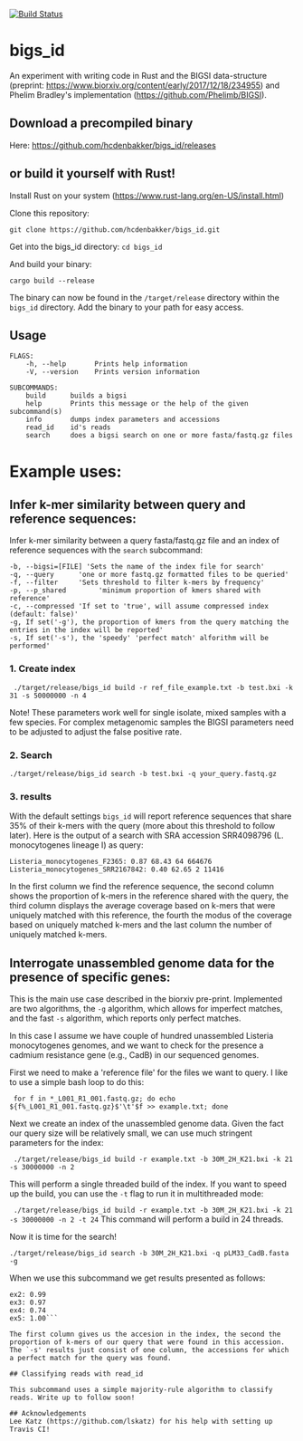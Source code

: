[![Build Status](https://travis-ci.org/hcdenbakker/bigs_id.svg?branch=master)](https://travis-ci.org/hcdenbakker/bigs_id)

# bigs_id

An experiment with writing code in Rust and the BIGSI data-structure (preprint: https://www.biorxiv.org/content/early/2017/12/18/234955) and Phelim Bradley's implementation (https://github.com/Phelimb/BIGSI).

## Download a precompiled binary
Here: https://github.com/hcdenbakker/bigs_id/releases

## or build it yourself with Rust!

Install Rust on your system (https://www.rust-lang.org/en-US/install.html)

Clone this repository:

```git clone https://github.com/hcdenbakker/bigs_id.git```

Get into the bigs_id directory:
```cd bigs_id```

And build your binary:

```cargo build --release```

The binary can now be found in the `/target/release` directory within the `bigs_id` directory. Add the binary to your path for easy access.

## Usage
```
FLAGS:
    -h, --help       Prints help information
    -V, --version    Prints version information

SUBCOMMANDS:
    build      builds a bigsi
    help       Prints this message or the help of the given subcommand(s)
    info       dumps index parameters and accessions
    read_id    id's reads
    search     does a bigsi search on one or more fasta/fastq.gz files
```

# Example uses:

## Infer k-mer similarity between query and reference sequences:

Infer k-mer similarity between a query fasta/fastq.gz file and an index of reference sequences with the `search` subcommand:
```
-b, --bigsi=[FILE] 'Sets the name of the index file for search'
-q, --query      'one or more fastq.gz formatted files to be queried'
-f, --filter     'Sets threshold to filter k-mers by frequency'
-p, --p_shared        'minimum proportion of kmers shared with reference'
-c, --compressed 'If set to 'true', will assume compressed index (default: false)'
-g, If set('-g'), the proportion of kmers from the query matching the entries in the index will be reported'
-s, If set('-s'), the 'speedy' 'perfect match' alforithm will be performed'
```

### 1. Create index

``` ./target/release/bigs_id build -r ref_file_example.txt -b test.bxi -k 31 -s 50000000 -n 4```

Note! These parameters work well for single isolate, mixed samples with a few species. For complex metagenomic samples the BIGSI parameters need to be adjusted to adjust the false positive rate.

### 2. Search

``` ./target/release/bigs_id search -b test.bxi -q your_query.fastq.gz ```

### 3. results
With the default settings `bigs_id` will report reference sequences that share 35% of their k-mers with the query (more about this threshold to follow later). Here is the output of a search with SRA accession SRR4098796 (L. monocytogenes lineage I) as query:
```
Listeria_monocytogenes_F2365: 0.87 68.43 64 664676
Listeria_monocytogenes_SRR2167842: 0.40 62.65 2 11416
```
In the first column we find the reference sequence, the second column shows the proportion of k-mers in the reference shared with the query, the third column displays the average coverage based on k-mers that were uniquely matched with this reference, the fourth the modus of the coverage based on uniquely matched k-mers and the last column the number of uniquely matched k-mers.

## Interrogate unassembled genome data for the presence of specific genes:

This is the main use case described in the biorxiv pre-print. Implemented are two algorithms, the `-g` algorithm, which allows for imperfect matches, and the fast `-s` algorithm, which reports only perfect matches.

In this case I assume we have couple of hundred unassembled Listeria monocytogenes genomes, and we want to check for the presence a cadmium resistance gene (e.g., CadB) in our sequenced genomes.

First we need to make a 'reference file' for the files we want to query. I like to use a simple bash loop to do this:
```
 for f in *_L001_R1_001.fastq.gz; do echo ${f%_L001_R1_001.fastq.gz}$'\t'$f >> example.txt; done
```

Next we create an index of the unassembled genome data. Given the fact our query size will be relatively small, we can use much stringent parameters for the index:

``` ./target/release/bigs_id build -r example.txt -b 30M_2H_K21.bxi -k 21 -s 30000000 -n 2```

This will perform a single threaded build of the index. If you want to speed up the build, you can use the `-t` flag to run it in multithreaded mode: 

``` ./target/release/bigs_id build -r example.txt -b 30M_2H_K21.bxi -k 21 -s 30000000 -n 2 -t 24```
This command will perform a build in 24 threads.

Now it is time for the search!

``` ./target/release/bigs_id search -b 30M_2H_K21.bxi -q pLM33_CadB.fasta -g ```

When we use this subcommand we get results presented as follows:
```ex1: 1.00
ex2: 0.99
ex3: 0.97
ex4: 0.74
ex5: 1.00```

The first column gives us the accesion in the index, the second the proportion of k-mers of our query that were found in this accession. The `-s' results just consist of one column, the accessions for which a perfect match for the query was found.

## Classifying reads with read_id

This subcommand uses a simple majority-rule algorithm to classify reads. Write up to follow soon! 

## Acknowledgements
Lee Katz (https://github.com/lskatz) for his help with setting up Travis CI! 
